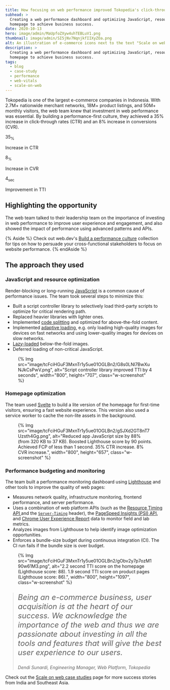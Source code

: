 ```yaml
---
title: How focusing on web performance improved Tokopedia's click-through rate by 35%
subhead: >
  Creating a web performance dashboard and optimizing JavaScript, resources, and the
  homepage to achieve business success.
date: 2020-10-13
hero: image/admin/MaUpfoZXyw4uhTEBLuV1.png
thumbnail: image/admin/SI5jNv7NqnjkfIIXyZOa.png
alt: An illustration of e-commerce icons next to the text "Scale on web"
description: >
  Creating a web performance dashboard and optimizing JavaScript, resources, and the
  homepage to achieve business success.
tags:
  - blog
  - case-study
  - performance
  - web-vitals
  - scale-on-web
---
```


Tokopedia is one of the largest e-commerce companies in Indonesia. With 2.7M+ nationwide merchant
networks, 18M+ product listings, and 50M+ monthly visitors, the web team knew  that investment in
web performance was essential. By building a performance-first culture, they achieved a 35% increase
in click-through rates (CTR) and an 8% increase in conversions (CVR).

<div class="w-stats">
  <div class="w-stat">
    <p class="w-stat__figure">35<sub class="w-stat__sub">%</sub></p>
    <p class="w-stat__desc">Increase in CTR</p>
  </div>
  <div class="w-stat">
    <p class="w-stat__figure">8<sub class="w-stat__sub">%</sub></p>
    <p class="w-stat__desc">Increase in CVR</p>
  </div>
  <div class="w-stat">
    <p class="w-stat__figure">4<sub class="w-stat__sub">sec</sub></p>
    <p class="w-stat__desc">Improvement in TTI</p>
  </div>
</div>

## Highlighting the opportunity

The web team talked to their leadership team on the importance of investing in web performance to
improve user experience and engagement, and also showed the impact of performance using advanced
patterns and APIs.

{% Aside %}
Check out web.dev's [Build a performance culture](/fast/#build-a-performance-culture)
collection for tips on how to persuade your cross-functional stakeholders to focus on website
performance.
{% endAside %}

## The approach they used

### JavaScript and resource optimization

<div class="w-columns">
  <div>
    <p>
      Render-blocking or long-running <a href="/fast/#optimize-your-javascript">JavaScript</a>
      is a common cause of performance issues. The team took several steps to minimize this:
    </p>
    <ul>
      <li>
        Built a script controller library to selectively load third-party scripts to optimize for
        critical rendering path.
      </li>
      <li>
        Replaced heavier libraries with lighter ones.
      </li>
      <li>
        Implemented <a href="/reduce-javascript-payloads-with-code-splitting/">code splitting</a>
        and optimized for above-the-fold content.
      </li>
      <li>
        Implemented <a href="/adaptive-loading-cds-2019/">adaptive loading</a>, e.g. only
        loading high-quality images for devices on fast networks and using lower-quality images for
        devices on slow networks.
      </li>
      <li>
        <a href="/lazy-loading-images/">Lazy-loaded</a> below-the-fold images.
      </li>
      <li>
        Deferred loading of non-critical JavaScript.
      </li>
    </ul>
  </div>
  <figure class="w-figure">
    {% Img src="image/tcFciHGuF3MxnTr1y5ue01OGLBn2/G8s0LNl7BwXuNJkCsPwV.png", alt="Script controller library improved TTI by 4 seconds", width="800", height="707", class="w-screenshot" %}
  </figure>
</div>

### Homepage optimization

<div class="w-columns">
  <p>
    The team used <a href="https://svelte.dev/">Svelte</a> to build a lite version of the homepage
    for first-time visitors, ensuring a fast website experience. This version also used a service
    worker to cache the non-lite assets in the background.
  </p>
  <figure class="w-figure">
    {% Img src="image/tcFciHGuF3MxnTr1y5ue01OGLBn2/gSJXd2GT8nT7Uzsth4Gg.png", alt="Reduced app JavaScript size by 88% (from 320 KB to 37 KB). Boosted Lighthouse score by 90 points. Achieved FCP of less than 1 second. 35% CTR increase. 8% CVR increase.", width="800", height="657", class="w-screenshot" %}
  </figure>
</div>

### Performance budgeting and monitoring

<div class="w-columns">
  <div>
    <p>
      The team built a performance monitoring dashboard using
      <a href="/lighthouse-whats-new-6.0/">Lighthouse</a>
      and other tools to improve the quality of web pages:
    </p>
    <ul>
      <li>
        Measures network quality, infrastructure monitoring, frontend performance, and server
        performance.
      </li>
      <li>
        Uses a combination of web platform APIs (such as the
        <a href="https://developer.mozilla.org/en-US/docs/Web/API/Resource_Timing_API/Using_the_Resource_Timing_API">
          Resource Timing API
        </a> and the
        <code><a href="https://developer.mozilla.org/en-US/docs/Web/HTTP/Headers/Server-Timing">Server-Timing</a></code>
        header), the <a href="https://developers.google.com/speed/docs/insights/v5/get-started">
          PageSpeed Insights (PSI) API</a>, and
        <a href="https://developers.google.com/web/tools/chrome-user-experience-report">
          Chrome User Experience Report</a> data to monitor field and lab metrics.
      </li>
      <li>
        Analyzes images from Lighthouse to help identify image optimization opportunities.
      </li>
      <li>
        Enforces a bundle-size budget during continuous integration (CI). The CI run fails if the
        bundle size is over budget.
      </li>
    </ul>
  </div>
  <figure class="w-figure">
    {% Img src="image/tcFciHGuF3MxnTr1y5ue01OGLBn2/gObv2y7p7ozM190w61M3.png", alt="2.2 second TTI score on the homepage (Lighthouse score: 88). 1.9 second TTI score on product pages (Lighthouse score: 86).", width="800", height="1097", class="w-screenshot" %}
  </figure>
</div>

<blockquote>
  <p style="font-style: italic; font-size: 1.5rem;">
    Being an e-commerce business, user acquisition is at the heart of our success. We acknowledge
    the importance of the web and thus we are passionate about investing in all
    the tools and features that will give the best user experience to our users.
  </p>
  <cite>Dendi Sunardi, Engineering Manager, Web Platform, Tokopedia</cite>
</blockquote>

Check out the [Scale on web case studies](/scale-on-web) page for more success
stories from India and Southeast Asia.

